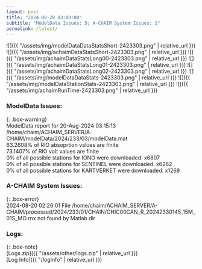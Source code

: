 ```yaml
---
layout: post
title: "2024-08-20 03:00:00"
subtitle: "ModelData Issues: 5; A-CHAIM System Issues: 1"
permalink: /latest/
---
```


![]({{ "/assets/img/modelDataDataStatsShort-2423303.png" | relative_url }})
![]({{ "/assets/img/achaimDataStatsShort-2423303.png" | relative_url }})
![]({{ "/assets/img/achaimDataStatsLong00-2423303.png" | relative_url }})
![]({{ "/assets/img/achaimDataStatsLong01-2423303.png" | relative_url }})
![]({{ "/assets/img/achaimDataStatsLong02-2423303.png" | relative_url }})
![]({{ "/assets/img/modelDataDataStats-2423303.png" | relative_url }})
![]({{ "/assets/img/modelDataStationStats-2423303.png" | relative_url }})
![]({{ "/assets/img/achaimRunTime-2423303.png" | relative_url }})


### ModelData Issues:  
  
{: .box-warning}  
 ModelData report for 20-Aug-2024 03:15:13   
 /home/chaim/ACHAIM_SERVER/A-CHAIM/modelData/2024/233/03/modelData.mat   
 63.2608% of RIO absoprtion values are finite   
 73.1407% of RIO volt values are finite   
 0% of all possible stations for IONO were downloaded. x6807   
 0% of all possible stations for SENTINEL were downloaded. x6262   
 0% of all possible stations for KARTVERKET were downloaded. x1269   
  
### A-CHAIM System Issues:  
  
{: .box-error}  
2024-08-20 02:26:01 File /home/chaim/ACHAIM_SERVER/A-CHAIM/processed/2024/233/01/CHAIN/CHIC00CAN_R_20242330145_15M_01S_MO.rnx not found by Matlab dir  

### Logs:  
  
{: .box-note}  
[Logs.zip]({{ "/assets/other/logs.zip" | relative_url }})  
[Log Info]({{ "/logInfo" | relative_url }})  

